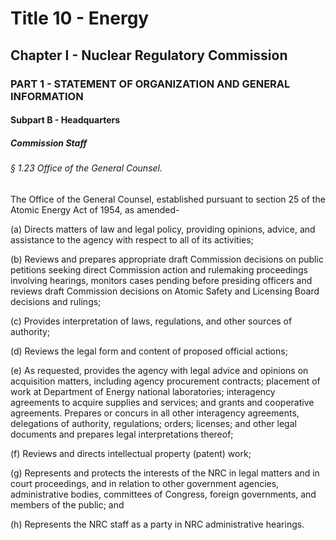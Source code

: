 
# Title 10 - Energy
## Chapter I - Nuclear Regulatory Commission
### PART 1 - STATEMENT OF ORGANIZATION AND GENERAL INFORMATION
#### Subpart B - Headquarters
##### Commission Staff
###### § 1.23 Office of the General Counsel.

The Office of the General Counsel, established pursuant to section 25 of the Atomic Energy Act of 1954, as amended-

(a) Directs matters of law and legal policy, providing opinions, advice, and assistance to the agency with respect to all of its activities;

(b) Reviews and prepares appropriate draft Commission decisions on public petitions seeking direct Commission action and rulemaking proceedings involving hearings, monitors cases pending before presiding officers and reviews draft Commission decisions on Atomic Safety and Licensing Board decisions and rulings;

(c) Provides interpretation of laws, regulations, and other sources of authority;

(d) Reviews the legal form and content of proposed official actions;

(e) As requested, provides the agency with legal advice and opinions on acquisition matters, including agency procurement contracts; placement of work at Department of Energy national laboratories; interagency agreements to acquire supplies and services; and grants and cooperative agreements. Prepares or concurs in all other interagency agreements, delegations of authority, regulations; orders; licenses; and other legal documents and prepares legal interpretations thereof;

(f) Reviews and directs intellectual property (patent) work;

(g) Represents and protects the interests of the NRC in legal matters and in court proceedings, and in relation to other government agencies, administrative bodies, committees of Congress, foreign governments, and members of the public; and

(h) Represents the NRC staff as a party in NRC administrative hearings.
